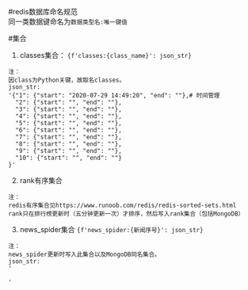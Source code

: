#redis数据库命名规范<br>
同一类数据键命名为`数据类型名:唯一键值`<br>

#集合
1. classes集合：
`{f'classes:{class_name}': json_str}`
```
注：
因class为Python关键，故取名classes。
json_str:
'{"1": {"start": "2020-07-29 14:49:20", "end": ""},# 时间管理
  "2": {"start": "", "end": ""},
  "3": {"start": "", "end": ""},
  "4": {"start": "", "end": ""},
  "5": {"start": "", "end": ""},
  "6": {"start": "", "end": ""},
  "7": {"start": "", "end": ""},
  "8": {"start": "", "end": ""},
  "9": {"start": "", "end": ""},
  "10": {"start": "", "end": ""}
}'
```
2. rank有序集合
```
注：
redis有序集合见https://www.runoob.com/redis/redis-sorted-sets.html
rank只在排行榜更新时（五分钟更新一次）才排序，然后写入rank集合（包括MongoDB）
```
3. news_spider集合
`{f'news_spider:{新闻序号}': json_str}`
```
注：
news_spider更新时写入此集合以及MongoDB同名集合。
json_str:
'

'
```
